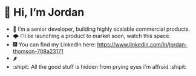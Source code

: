 # 👋 Hi, I’m Jordan
- 🌱 I’m a senior developer, building highly scalable commercial products.
- 🌩️ I'll be launching a product to market soon, watch this space.
- 🎆 You can find my LinkedIn here: https://www.linkedin.com/in/jordan-thomson-708a23171
- 🌶️ 
- :shipit: All the good stuff is hidden from prying eyes i'm affraid :shipit:

